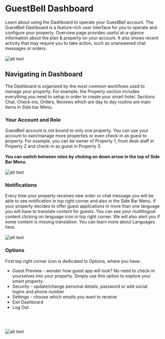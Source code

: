 # GuestBell Dashboard
Learn about using the Dashboard to operate your GuestBell account. The GuestBell Dashboard is a feature-rich user interface for you to operate and configure your property. Overview page provides useful at-a-glance information about the plan & property on your account. It also shows recent activity that may require you to take action, such as unanswered chat messages or orders.
<br/>
<br/>
![alt text](https://static.guestbell.com/img/docs/overview/overview.jpg "")

## Navigating in Dashboard
The Dashboard is organized by the most common workflows used to manage your property. For example, the Property section includes everything you need to setup in order to create your smart hotel. Sections Chat, Check-ins, Orders, Reviews which are day to day routine are main items in Side bar Menu. 
### Your Account and Role
GuestBell account is not bound to only one property. You can use your account to own/manage more properties or even check-in as guest to property. For example, you can be owner of Property 1, front desk staff in Property 2 and check-in as guest in Property 3. <br/>
<br/>
**You can switch between roles by clicking on down arrow in the top of Side Bar Menu.**
<br/>
<br/>
![alt text](https://static.guestbell.com/img/docs/overview/switchRoles.jpg "")

### Notifications
Every time your property receives new order or chat message you will be able to see notification in top right corner and also in the Side Bar Menu. If your property decides to offer guest applications in more than one language you will have to translate content for guests. You can see your multilingual content clicking on language icon in top right corner. We will also alert you if some content is missing translation. You can learn more about Languages here. 
<br/>
<br/>
![alt text](https://static.guestbell.com/img/docs/overview/notifications.jpg "")

### Options
First top right corner icon is dedicated to Options, where you have:
- Guest Preview - wonder how guest app will look? No need to check-in yourselves into your property. Simply use this option to explore your smart property. 
- Security - update/change personal details, password or add social logins and phone number
- Settings - choose which emails you want to receive
- Exit Dashboard
- Log Out. 
<br/>
<br/>

![alt text](https://static.guestbell.com/img/docs/overview/optionsAccount.jpg "")